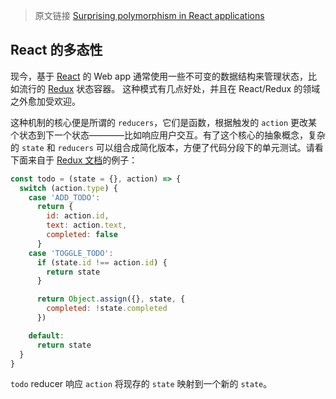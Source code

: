 > 原文链接 [Surprising polymorphism in React applications](https://medium.com/@bmeurer/surprising-polymorphism-in-react-applications-63015b50abc)

## React 的多态性

现今，基于 [React](https://facebook.github.io/react/) 的 Web app 通常使用一些不可变的数据结构来管理状态，比如流行的 [Redux](http://redux.js.org/) 状态容器。 这种模式有几点好处，并且在 React/Redux 的领域之外愈加受欢迎。

这种机制的核心便是所谓的 `reducers`，它们是函数，根据触发的 `action` 更改某个状态到下一个状态————比如响应用户交互。有了这个核心的抽象概念，复杂的 `state` 和 `reducers` 可以组合成简化版本，方便了代码分段下的单元测试。请看下面来自于 [Redux 文档](http://redux.js.org/docs/basics/ExampleTodoList.html)的例子：

```javascript
const todo = (state = {}, action) => {
  switch (action.type) {
    case 'ADD_TODO':
      return {
        id: action.id,
        text: action.text,
        completed: false
      }
    case 'TOGGLE_TODO':
      if (state.id !== action.id) {
        return state
      }

      return Object.assign({}, state, {
        completed: !state.completed
      })

    default:
      return state
  }
}
```

`todo` reducer 响应 `action` 将现存的 `state` 映射到一个新的 `state`。